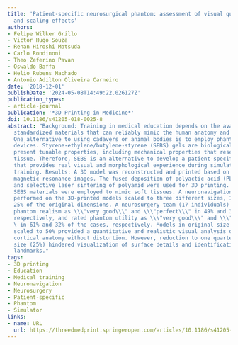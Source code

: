 ```yaml
---
title: 'Patient-specific neurosurgical phantom: assessment of visual quality, accuracy,
  and scaling effects'
authors:
- Felipe Wilker Grillo
- Victor Hugo Souza
- Renan Hiroshi Matsuda
- Carlo Rondinoni
- Theo Zeferino Pavan
- Oswaldo Baffa
- Helio Rubens Machado
- Antonio Adilton Oliveira Carneiro
date: '2018-12-01'
publishDate: '2024-05-08T14:49:22.026127Z'
publication_types:
- article-journal
publication: '*3D Printing in Medicine*'
doi: 10.1186/s41205-018-0025-8
abstract: "Background: Training in medical education depends on the availability of
  standardized materials that can reliably mimic the human anatomy and physiology.
  One alternative to using cadavers or animal bodies is to employ phantoms or mimicking
  devices. Styrene-ethylene/butylene-styrene (SEBS) gels are biologically inert and
  present tunable properties, including mechanical properties that resemble the soft
  tissue. Therefore, SEBS is an alternative to develop a patient-specific phantom,
  that provides real visual and morphological experience during simulation-based neurosurgical
  training. Results: A 3D model was reconstructed and printed based on patient-specific
  magnetic resonance images. The fused deposition of polyactic acid (PLA) filament
  and selective laser sintering of polyamid were used for 3D printing. Silicone and
  SEBS materials were employed to mimic soft tissues. A neuronavigation protocol was
  performed on the 3D-printed models scaled to three different sizes, 100%, 50%, and
  25% of the original dimensions. A neurosurgery team (17 individuals) evaluated the
  phantom realism as \\\"very good\\\" and \\\"perfect\\\" in 49% and 31% of the cases,
  respectively, and rated phantom utility as \\\"very good\\\" and \\\"perfect\\\"\
  \ in 61% and 32% of the cases, respectively. Models in original size (100%) and
  scaled to 50% provided a quantitative and realistic visual analysis of the patient's
  cortical anatomy without distortion. However, reduction to one quarter of the original
  size (25%) hindered visualization of surface details and identification of anatomical
  landmarks."
tags:
- 3D printing
- Education
- Medical training
- Neuronavigation
- Neurosurgery
- Patient-specific
- Phantom
- Simulator
links:
- name: URL
  url: https://threedmedprint.springeropen.com/articles/10.1186/s41205-018-0025-8
---
```

